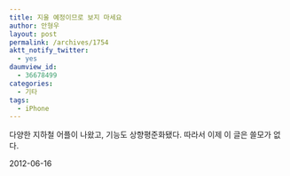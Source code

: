 ```yaml
---
title: 지울 예정이므로 보지 마세요
author: 안형우
layout: post
permalink: /archives/1754
aktt_notify_twitter:
  - yes
daumview_id:
  - 36678499
categories:
  - 기타
tags:
  - iPhone
---
```

다양한 지하철 어플이 나왔고, 기능도 상향평준화됐다. 따라서 이제 이 글은 쓸모가 없다.

2012-06-16